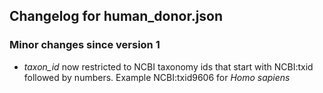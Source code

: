 ## Changelog for human_donor.json

### Minor changes since version 1
* *taxon_id* now restricted to NCBI taxonomy ids that start with NCBI:txid followed by numbers. Example NCBI:txid9606 for *Homo sapiens*
